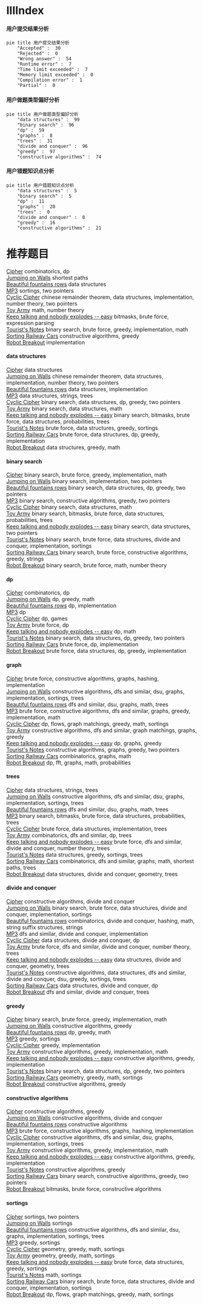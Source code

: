 # IIIIndex
<!-- tabs:start -->
#### **用户提交结果分析**

```mermaid
pie title 用户提交结果分析
    "Accepted" :  30
    "Rejected" :  0
    "Wrong answer" :  54
    "Runtime error" :  7
    "Time limit exceeded" :  7
    "Memory limit exceeded" :  0
    "Compilation error" :  1
    "Partial" :  0
```
#### **用户做题类型偏好分析**

```mermaid
pie title 用户做题类型偏好分析
    "data structures" :  99
    "binary search" :  96
    "dp" :  59
    "graphs" :  8
    "trees" :  31
    "divide and conquer" :  96
    "greedy" :  97
    "constructive algorithms" :  74
```
#### **用户错题知识点分析**

```mermaid
pie title 用户错题知识点分析
    "data structures" :  5
    "binary search" :  5
    "dp" :  11
    "graphs" :  20
    "trees" :  0
    "divide and conquer" :  0
    "greedy" :  16
    "constructive algorithms" :  21
```
<!-- tabs:end -->
# 推荐题目
[Cipher](http://codeforces.com/problemset/problem/156/C)		combinatorics,
                        dp		  
[Jumping on Walls](https://codeforces.com/contest/199/problem/D)		shortest paths		  
[Beautiful fountains rows](http://codeforces.com/problemset/problem/799/F)		data structures		  
[MP3](https://codeforces.com/contest/1199/problem/C)		sortings,
                        two pointers		  
[Cyclic Cipher](http://codeforces.com/problemset/problem/722/F)		chinese remainder theorem,
                        data structures,
                        implementation,
                        number theory,
                        two pointers		  
[Toy Army](http://codeforces.com/problemset/problem/84/A)		math,
                        number theory		  
[Keep talking and nobody explodes -- easy](http://codeforces.com/problemset/problem/1302/F)		bitmasks,
                        brute force,
                        expression parsing		  
[Tourist's Notes](http://codeforces.com/problemset/problem/538/C)		binary search,
                        brute force,
                        greedy,
                        implementation,
                        math		  
[Sorting Railway Cars](http://codeforces.com/problemset/problem/605/A)		constructive algorithms,
                        greedy		  
[Robot Breakout](http://codeforces.com/problemset/problem/1196/C)		implementation		  
<!-- tabs:start -->
#### **data structures**
[Cipher](http://codeforces.com/problemset/problem/799/F)		data structures		  
[Jumping on Walls](http://codeforces.com/problemset/problem/722/F)		chinese remainder theorem,
                        data structures,
                        implementation,
                        number theory,
                        two pointers		  
[Beautiful fountains rows](http://codeforces.com/problemset/problem/238/D)		data structures,
                        implementation		  
[MP3](http://codeforces.com/problemset/problem/620/F)		data structures,
                        strings,
                        trees		  
[Cyclic Cipher](http://codeforces.com/problemset/problem/1492/C)		binary search,
                        data structures,
                        dp,
                        greedy,
                        two pointers		  
[Toy Army](http://codeforces.com/problemset/problem/1490/G)		binary search,
                        data structures,
                        math		  
[Keep talking and nobody explodes -- easy](http://codeforces.com/problemset/problem/1479/D)		binary search,
                        bitmasks,
                        brute force,
                        data structures,
                        probabilities,
                        trees		  
[Tourist's Notes](http://codeforces.com/problemset/problem/1497/A)		brute force,
                        data structures,
                        greedy,
                        sortings		  
[Sorting Railway Cars](http://codeforces.com/problemset/problem/1491/C)		brute force,
                        data structures,
                        dp,
                        greedy,
                        implementation		  
[Robot Breakout](http://codeforces.com/problemset/problem/1492/B)		data structures,
                        greedy,
                        math		  
#### **binary search**
[Cipher](http://codeforces.com/problemset/problem/538/C)		binary search,
                        brute force,
                        greedy,
                        implementation,
                        math		  
[Jumping on Walls](http://codeforces.com/problemset/problem/1060/C)		binary search,
                        implementation,
                        two pointers		  
[Beautiful fountains rows](http://codeforces.com/problemset/problem/1492/C)		binary search,
                        data structures,
                        dp,
                        greedy,
                        two pointers		  
[MP3](http://codeforces.com/problemset/problem/1463/D)		binary search,
                        constructive algorithms,
                        greedy,
                        two pointers		  
[Cyclic Cipher](http://codeforces.com/problemset/problem/1490/G)		binary search,
                        data structures,
                        math		  
[Toy Army](http://codeforces.com/problemset/problem/1479/D)		binary search,
                        bitmasks,
                        brute force,
                        data structures,
                        probabilities,
                        trees		  
[Keep talking and nobody explodes -- easy](http://codeforces.com/problemset/problem/1436/E)		binary search,
                        data structures,
                        two pointers		  
[Tourist's Notes](http://codeforces.com/problemset/problem/1461/D)		binary search,
                        brute force,
                        data structures,
                        divide and conquer,
                        implementation,
                        sortings		  
[Sorting Railway Cars](http://codeforces.com/problemset/problem/1493/C)		binary search,
                        brute force,
                        constructive algorithms,
                        greedy,
                        strings		  
[Robot Breakout](http://codeforces.com/problemset/problem/1487/D)		binary search,
                        brute force,
                        math,
                        number theory		  
#### **dp**
[Cipher](http://codeforces.com/problemset/problem/156/C)		combinatorics,
                        dp		  
[Jumping on Walls](http://codeforces.com/problemset/problem/1472/B)		dp,
                        greedy,
                        math		  
[Beautiful fountains rows](http://codeforces.com/problemset/problem/234/C)		dp,
                        implementation		  
[MP3](http://codeforces.com/problemset/problem/478/D)		dp		  
[Cyclic Cipher](http://codeforces.com/problemset/problem/838/C)		dp,
                        games		  
[Toy Army](http://codeforces.com/problemset/problem/1272/D)		brute force,
                        dp		  
[Keep talking and nobody explodes -- easy](http://codeforces.com/problemset/problem/1158/F)		dp,
                        math		  
[Tourist's Notes](http://codeforces.com/problemset/problem/1492/C)		binary search,
                        data structures,
                        dp,
                        greedy,
                        two pointers		  
[Sorting Railway Cars](https://codeforces.com/contest/1457/problem/C)		brute force,
                        dp,
                        implementation		  
[Robot Breakout](http://codeforces.com/problemset/problem/1491/C)		brute force,
                        data structures,
                        dp,
                        greedy,
                        implementation		  
#### **graph**
[Cipher](http://codeforces.com/problemset/problem/1228/D)		brute force,
                        constructive algorithms,
                        graphs,
                        hashing,
                        implementation		  
[Jumping on Walls](http://codeforces.com/problemset/problem/1463/E)		constructive algorithms,
                        dfs and similar,
                        dsu,
                        graphs,
                        implementation,
                        sortings,
                        trees		  
[Beautiful fountains rows](http://codeforces.com/problemset/problem/1139/C)		dfs and similar,
                        dsu,
                        graphs,
                        math,
                        trees		  
[MP3](http://codeforces.com/problemset/problem/1487/C)		brute force,
                        constructive algorithms,
                        dfs and similar,
                        graphs,
                        greedy,
                        implementation,
                        math		  
[Cyclic Cipher](http://codeforces.com/problemset/problem/1437/C)		dp,
                        flows,
                        graph matchings,
                        greedy,
                        math,
                        sortings		  
[Toy Army](http://codeforces.com/problemset/problem/1470/D)		constructive algorithms,
                        dfs and similar,
                        graph matchings,
                        graphs,
                        greedy		  
[Keep talking and nobody explodes -- easy](http://codeforces.com/problemset/problem/1476/C)		dp,
                        graphs,
                        greedy		  
[Tourist's Notes](http://codeforces.com/problemset/problem/1304/D)		constructive algorithms,
                        graphs,
                        greedy,
                        two pointers		  
[Sorting Railway Cars](http://codeforces.com/problemset/problem/1475/C)		combinatorics,
                        graphs,
                        math		  
[Robot Breakout](http://codeforces.com/problemset/problem/553/E)		dp,
                        fft,
                        graphs,
                        math,
                        probabilities		  
#### **trees**
[Cipher](http://codeforces.com/problemset/problem/620/F)		data structures,
                        strings,
                        trees		  
[Jumping on Walls](http://codeforces.com/problemset/problem/1463/E)		constructive algorithms,
                        dfs and similar,
                        dsu,
                        graphs,
                        implementation,
                        sortings,
                        trees		  
[Beautiful fountains rows](http://codeforces.com/problemset/problem/1139/C)		dfs and similar,
                        dsu,
                        graphs,
                        math,
                        trees		  
[MP3](http://codeforces.com/problemset/problem/1479/D)		binary search,
                        bitmasks,
                        brute force,
                        data structures,
                        probabilities,
                        trees		  
[Cyclic Cipher](http://codeforces.com/problemset/problem/1511/C)		brute force,
                        data structures,
                        implementation,
                        trees		  
[Toy Army](http://codeforces.com/problemset/problem/1499/F)		combinatorics,
                        dfs and similar,
                        dp,
                        trees		  
[Keep talking and nobody explodes -- easy](http://codeforces.com/problemset/problem/1491/E)		brute force,
                        dfs and similar,
                        divide and conquer,
                        number theory,
                        trees		  
[Tourist's Notes](http://codeforces.com/problemset/problem/1466/D)		data structures,
                        greedy,
                        sortings,
                        trees		  
[Sorting Railway Cars](http://codeforces.com/problemset/problem/1495/D)		combinatorics,
                        dfs and similar,
                        graphs,
                        math,
                        shortest paths,
                        trees		  
[Robot Breakout](http://codeforces.com/problemset/problem/1303/G)		data structures,
                        divide and conquer,
                        geometry,
                        trees		  
#### **divide and conquer**
[Cipher](http://codeforces.com/problemset/problem/1250/M)		constructive algorithms,
                        divide and conquer		  
[Jumping on Walls](http://codeforces.com/problemset/problem/1461/D)		binary search,
                        brute force,
                        data structures,
                        divide and conquer,
                        implementation,
                        sortings		  
[Beautiful fountains rows](http://codeforces.com/problemset/problem/1466/G)		combinatorics,
                        divide and conquer,
                        hashing,
                        math,
                        string suffix structures,
                        strings		  
[MP3](http://codeforces.com/problemset/problem/1490/D)		dfs and similar,
                        divide and conquer,
                        implementation		  
[Cyclic Cipher](https://codeforces.com/contest/1483/problem/C)		data structures,
                        divide and conquer,
                        dp		  
[Toy Army](http://codeforces.com/problemset/problem/1491/E)		brute force,
                        dfs and similar,
                        divide and conquer,
                        number theory,
                        trees		  
[Keep talking and nobody explodes -- easy](http://codeforces.com/problemset/problem/1303/G)		data structures,
                        divide and conquer,
                        geometry,
                        trees		  
[Tourist's Notes](http://codeforces.com/problemset/problem/1494/D)		constructive algorithms,
                        data structures,
                        dfs and similar,
                        divide and conquer,
                        dsu,
                        greedy,
                        sortings,
                        trees		  
[Sorting Railway Cars](http://codeforces.com/problemset/problem/1482/E)		data structures,
                        divide and conquer,
                        dp		  
[Robot Breakout](http://codeforces.com/problemset/problem/566/C)		dfs and similar,
                        divide and conquer,
                        trees		  
#### **greedy**
[Cipher](http://codeforces.com/problemset/problem/538/C)		binary search,
                        brute force,
                        greedy,
                        implementation,
                        math		  
[Jumping on Walls](http://codeforces.com/problemset/problem/605/A)		constructive algorithms,
                        greedy		  
[Beautiful fountains rows](http://codeforces.com/problemset/problem/1472/B)		dp,
                        greedy,
                        math		  
[MP3](http://codeforces.com/problemset/problem/732/E)		greedy,
                        sortings		  
[Cyclic Cipher](http://codeforces.com/problemset/problem/1328/C)		greedy,
                        implementation		  
[Toy Army](http://codeforces.com/problemset/problem/1329/A)		constructive algorithms,
                        greedy,
                        implementation,
                        math		  
[Keep talking and nobody explodes -- easy](https://codeforces.com/contest/1255/problem/D)		constructive algorithms,
                        greedy,
                        implementation		  
[Tourist's Notes](http://codeforces.com/problemset/problem/1492/C)		binary search,
                        data structures,
                        dp,
                        greedy,
                        two pointers		  
[Sorting Railway Cars](https://codeforces.com/contest/1496/problem/C)		geometry,
                        greedy,
                        math,
                        sortings		  
[Robot Breakout](http://codeforces.com/problemset/problem/1493/A)		constructive algorithms,
                        greedy		  
#### **constructive algorithms**
[Cipher](http://codeforces.com/problemset/problem/605/A)		constructive algorithms,
                        greedy		  
[Jumping on Walls](http://codeforces.com/problemset/problem/1250/M)		constructive algorithms,
                        divide and conquer		  
[Beautiful fountains rows](http://codeforces.com/problemset/problem/398/C)		constructive algorithms		  
[MP3](http://codeforces.com/problemset/problem/1228/D)		brute force,
                        constructive algorithms,
                        graphs,
                        hashing,
                        implementation		  
[Cyclic Cipher](http://codeforces.com/problemset/problem/1463/E)		constructive algorithms,
                        dfs and similar,
                        dsu,
                        graphs,
                        implementation,
                        sortings,
                        trees		  
[Toy Army](http://codeforces.com/problemset/problem/1329/A)		constructive algorithms,
                        greedy,
                        implementation,
                        math		  
[Keep talking and nobody explodes -- easy](https://codeforces.com/contest/1255/problem/D)		constructive algorithms,
                        greedy,
                        implementation		  
[Tourist's Notes](http://codeforces.com/problemset/problem/1493/A)		constructive algorithms,
                        greedy		  
[Sorting Railway Cars](http://codeforces.com/problemset/problem/1463/D)		binary search,
                        constructive algorithms,
                        greedy,
                        two pointers		  
[Robot Breakout](https://codeforces.com/contest/1456/problem/B)		bitmasks,
                        brute force,
                        constructive algorithms		  
#### **sortings**
[Cipher](https://codeforces.com/contest/1199/problem/C)		sortings,
                        two pointers		  
[Jumping on Walls](http://codeforces.com/problemset/problem/1005/E1)		sortings		  
[Beautiful fountains rows](http://codeforces.com/problemset/problem/1463/E)		constructive algorithms,
                        dfs and similar,
                        dsu,
                        graphs,
                        implementation,
                        sortings,
                        trees		  
[MP3](http://codeforces.com/problemset/problem/732/E)		greedy,
                        sortings		  
[Cyclic Cipher](https://codeforces.com/contest/1496/problem/C)		geometry,
                        greedy,
                        math,
                        sortings		  
[Toy Army](http://codeforces.com/problemset/problem/1495/A)		geometry,
                        greedy,
                        math,
                        sortings		  
[Keep talking and nobody explodes -- easy](http://codeforces.com/problemset/problem/1497/A)		brute force,
                        data structures,
                        greedy,
                        sortings		  
[Tourist's Notes](http://codeforces.com/problemset/problem/1427/A)		math,
                        sortings		  
[Sorting Railway Cars](http://codeforces.com/problemset/problem/1461/D)		binary search,
                        brute force,
                        data structures,
                        divide and conquer,
                        implementation,
                        sortings		  
[Robot Breakout](http://codeforces.com/problemset/problem/1437/C)		dp,
                        flows,
                        graph matchings,
                        greedy,
                        math,
                        sortings		  
<!-- tabs:end -->
